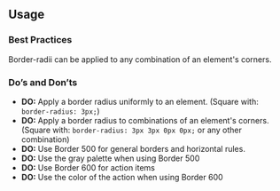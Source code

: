 ## Usage

### Best Practices
Border-radii can be applied to any combination of an element's corners.

### Do’s and Don’ts
- **DO:** Apply a border radius uniformly to an element. (Square with: `border-radius: 3px;`)
- **DO:** Apply a border radius to combinations of an element's corners. (Square with: `border-radius: 3px 3px 0px 0px;` or any other combination)
- **DO:** Use Border 500 for general borders and horizontal rules. 
- **DO:** Use the gray palette when using Border 500
- **DO:** Use Border 600 for action items
- **DO:** Use the color of the action when using Border 600
